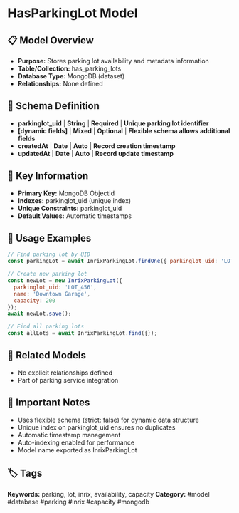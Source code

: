 # HasParkingLot Model

## 📋 Model Overview
- **Purpose:** Stores parking lot availability and metadata information
- **Table/Collection:** has_parking_lots
- **Database Type:** MongoDB (dataset)
- **Relationships:** None defined

## 🔧 Schema Definition
- **parkinglot_uid** | **String** | **Required** | **Unique parking lot identifier**
- **[dynamic fields]** | **Mixed** | **Optional** | **Flexible schema allows additional fields**
- **createdAt** | **Date** | **Auto** | **Record creation timestamp**
- **updatedAt** | **Date** | **Auto** | **Record update timestamp**

## 🔑 Key Information
- **Primary Key:** MongoDB ObjectId
- **Indexes:** parkinglot_uid (unique index)
- **Unique Constraints:** parkinglot_uid
- **Default Values:** Automatic timestamps

## 📝 Usage Examples
```javascript
// Find parking lot by UID
const parkingLot = await InrixParkingLot.findOne({ parkinglot_uid: 'LOT_123' });

// Create new parking lot
const newLot = new InrixParkingLot({
  parkinglot_uid: 'LOT_456',
  name: 'Downtown Garage',
  capacity: 200
});
await newLot.save();

// Find all parking lots
const allLots = await InrixParkingLot.find({});
```

## 🔗 Related Models
- No explicit relationships defined
- Part of parking service integration

## 📌 Important Notes
- Uses flexible schema (strict: false) for dynamic data structure
- Unique index on parkinglot_uid ensures no duplicates
- Automatic timestamp management
- Auto-indexing enabled for performance
- Model name exported as InrixParkingLot

## 🏷️ Tags
**Keywords:** parking, lot, inrix, availability, capacity
**Category:** #model #database #parking #inrix #capacity #mongodb